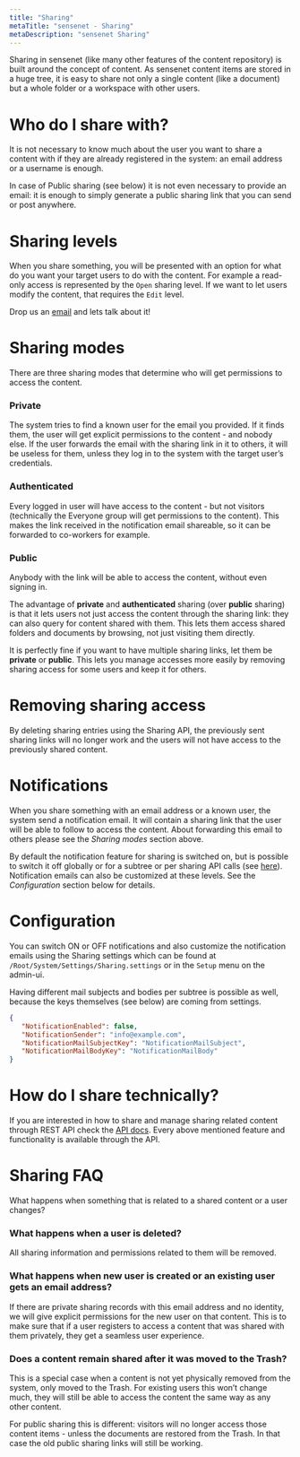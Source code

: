 ```yaml
---
title: "Sharing"
metaTitle: "sensenet - Sharing"
metaDescription: "sensenet Sharing"
---
```


Sharing in sensenet (like many other features of the content repository) is built around the concept of content. As sensenet content items are stored in a huge tree, it is easy to share not only a single content (like a document) but a whole folder or a workspace with other users.

# Who do I share with?

It is not necessary to know much about the user you want to share a content with if they are already registered in the system: an email address or a username is enough.

In case of Public sharing (see below) it is not even necessary to provide an email: it is enough to simply generate a public sharing link that you can send or post anywhere.

# Sharing levels

When you share something, you will be presented with an option for what do you want your target users to do with the content. For example a read-only access is represented by the `Open` sharing level. If we want to let users modify the content, that requires the `Edit` level.

<note title="Do you need more sharing levels?">
Drop us an <a href="mailto:snteam@sensenet.com">email</a> and lets talk about it!
</note>

# Sharing modes

There are three sharing modes that determine who will get permissions to access the content.

### Private

The system tries to find a known user for the email you provided. If it finds them, the user will get explicit permissions to the content - and nobody else. If the user forwards the email with the sharing link in it to others, it will be useless for them, unless they log in to the system with the target user’s credentials.

### Authenticated

Every logged in user will have access to the content - but not visitors (technically the Everyone group will get permissions to the content). This makes the link received in the notification email shareable, so it can be forwarded to co-workers for example.

### Public

Anybody with the link will be able to access the content, without even signing in.

<note>
The advantage of <b>private</b> and <b>authenticated</b> sharing (over <b>public</b> sharing) is that it lets users not just access the content through the sharing link: they can also query for content shared with them. This lets them access shared folders and documents by browsing, not just visiting them directly.
</note>

It is perfectly fine if you want to have multiple sharing links, let them be **private** or **public**. This lets you manage accesses more easily by removing sharing access for some users and keep it for others.

# Removing sharing access

By deleting sharing entries using the Sharing API, the previously sent sharing links will no longer work and the users will not have access to the previously shared content.

# Notifications

When you share something with an email address or a known user, the system send a notification email. It will contain a sharing link that the user will be able to follow to access the content. About forwarding this email to others please see the *Sharing modes* section above.

<note>
By default the notification feature for sharing is switched on, but is possible to switch it off globally or for a subtree or per sharing API calls (see <a href="/api-docs/sharing/#Notifications">here</a>). Notification emails can also be customized at these levels. See the <i>Configuration</i> section below for details.
</note>

# Configuration

You can switch ON or OFF notifications and also customize the notification emails using the Sharing settings which can be found at `/Root/System/Settings/Sharing.settings` or in the `Setup` menu on the admin-ui.

Having different mail subjects and bodies per subtree is possible as well, because the keys themselves (see below) are coming from settings.

```json
{
   "NotificationEnabled": false,
   "NotificationSender": "info@example.com",
   "NotificationMailSubjectKey": "NotificationMailSubject",
   "NotificationMailBodyKey": "NotificationMailBody"
}
```

# How do I share technically?

If you are interested in how to share and manage sharing related content through REST API check the [API docs](/api-docs/sharing). Every above mentioned feature and functionality is available through the API.

# Sharing FAQ

What happens when something that is related to a shared content or a user changes?

### What happens when a user is deleted?

All sharing information and permissions related to them will be removed.

### What happens when new user is created or an existing user gets an email address?

If there are private sharing records with this email address and no identity, we will give explicit permissions for the new user on that content. This is to make sure that if a user registers to access a content that was shared with them privately, they get a seamless user experience.

### Does a content remain shared after it was moved to the Trash?

This is a special case when a content is not yet physically removed from the system, only moved to the Trash. For existing users this won’t change much, they will still be able to access the content the same way as any other content.

For public sharing this is different: visitors will no longer access those content items - unless the documents are restored from the Trash. In that case the old public sharing links will still be working.
